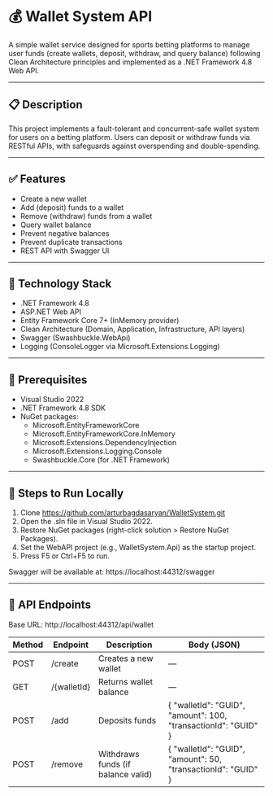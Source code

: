# 💰 Wallet System API

A simple wallet service designed for sports betting platforms to manage user funds (create wallets, deposit, withdraw, and query balance) following Clean Architecture principles and implemented as a .NET Framework 4.8 Web API.

---

## 📋 Description

This project implements a fault-tolerant and concurrent-safe wallet system for users on a betting platform. Users can deposit or withdraw funds via RESTful APIs, with safeguards against overspending and double-spending.

---

## ✅ Features

- Create a new wallet
- Add (deposit) funds to a wallet
- Remove (withdraw) funds from a wallet
- Query wallet balance
- Prevent negative balances
- Prevent duplicate transactions
- REST API with Swagger UI

---

## 🔧 Technology Stack

- .NET Framework 4.8
- ASP.NET Web API
- Entity Framework Core 7+ (InMemory provider)
- Clean Architecture (Domain, Application, Infrastructure, API layers)
- Swagger (Swashbuckle.WebApi)
- Logging (ConsoleLogger via Microsoft.Extensions.Logging)

---

## 🚀 Prerequisites

- Visual Studio 2022
- .NET Framework 4.8 SDK
- NuGet packages:
  - Microsoft.EntityFrameworkCore
  - Microsoft.EntityFrameworkCore.InMemory
  - Microsoft.Extensions.DependencyInjection
  - Microsoft.Extensions.Logging.Console
  - Swashbuckle.Core (for .NET Framework)

---

## 🏁 Steps to Run Locally

1. Clone https://github.com/arturbagdasaryan/WalletSystem.git
2. Open the .sln file in Visual Studio 2022.
3. Restore NuGet packages (right-click solution > Restore NuGet Packages).
4. Set the WebAPI project (e.g., WalletSystem.Api) as the startup project.
5. Press F5 or Ctrl+F5 to run.

Swagger will be available at: https://localhost:44312/swagger

---

## 🔌 API Endpoints

Base URL: http://localhost:44312/api/wallet

| Method | Endpoint      | Description                        | Body (JSON)                                                    |
|--------|---------------|------------------------------------|----------------------------------------------------------------|
| POST   | /create       | Creates a new wallet               | —                                                              |
| GET    | /{walletId}   | Returns wallet balance             | —                                                              |
| POST   | /add          | Deposits funds                     | { "walletId": "GUID", "amount": 100, "transactionId": "GUID" } |
| POST   | /remove       | Withdraws funds (if balance valid) | { "walletId": "GUID", "amount": 50, "transactionId": "GUID" }  |
